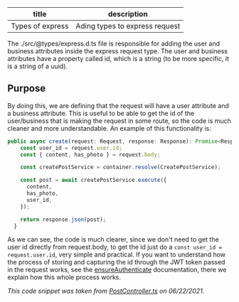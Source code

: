 |      title       |          description           |
| :--------------: | :----------------------------: |
| Types of express | Ading types to express request |

The ./src/@types/express.d.ts file is responsible for adding the user and business attributes inside the express request type. The user and business attributes have a property called id, which is a string (to be more specific, it is a string of a uuid).

## Purpose

By doing this, we are defining that the request will have a user attribute and a business attribute. This is useful to be able to get the id of the user/business that is making the request in some route, so the code is much cleaner and more understandable. An example of this functionality is:

```ts
public async create(request: Request, response: Response): Promise<Response> {
    const user_id = request.user.id;
    const { content, has_photo } = request.body;

    const createPostService = container.resolve(CreatePostService);

    const post = await createPostService.execute({
      content,
      has_photo,
      user_id,
    });

    return response.json(post);
  }
```

As we can see, the code is much clearer, since we don't need to get the user id directly from request.body, to get the id just do a `const user_id = request.user.id`, very simple and practical. If you want to understand how the process of storing and capturing the id through the JWT token passed in the request works, see the [ensureAuthenticate](https://github.com/PeruibeTEC/Server/blob/main/i18n/en-US/shared/infra/http/middlewares/ensureAuthenticate.md) documentation, there we explain how this whole process works.

_This code snippet was taken from [PostController.ts](https://github.com/PeruibeTEC/Server/blob/main/src/modules/social/infra/http/controllers/PostController.ts) on 06/22/2021._
